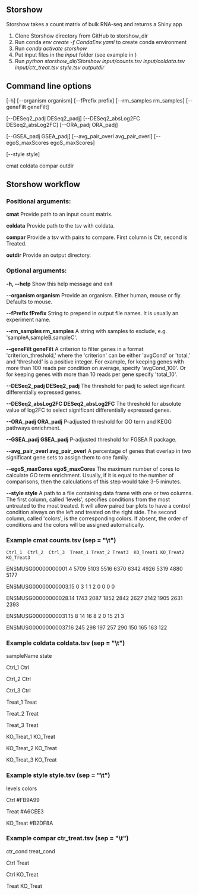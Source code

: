 ## Storshow

Storshow takes a count matrix of bulk RNA-seq and returns a Shiny app

1) Clone Storshow directory from GitHub to storshow_dir
2) Run conda *env create -f CondaEnv.yaml* to create conda environment
3) Run *conda activate storshow*
4) Put input files in the *input* folder (see example in )
5) Run
*python storshow_dir/Storshow input/counts.tsv input/coldata.tsv input/ctr_treat.tsv style.tsv outputdir*

## Command line options

[-h] [--organism organism] [--fPrefix prefix] [--rm_samples rm_samples] [--geneFilt geneFilt]

[--DESeq2_padj DESeq2_padj] [--DESeq2_absLog2FC DESeq2_absLog2FC] [--ORA_padj ORA_padj]

[--GSEA_padj GSEA_padj] [--avg_pair_overl avg_pair_overl] [--egoS_maxScores egoS_maxScores]

[--style style]

cmat coldata compar outdir

## Storshow workflow

### Positional arguments:

**cmat**    Provide path to an input count matrix.

**coldata** Provide path to the tsv with coldata.

**compar**  Provide a tsv with pairs to compare. First column is Ctr, second is Treated.

**outdir**  Provide an output directory.

### Optional arguments:

**-h, --help**                Show this help message and exit

**--organism organism**       Provide an organism. Either human, mouse or fly. Defaults to mouse.

**--fPrefix fPrefix**         String to prepend in output file names. It is usually an experiment name.

**--rm_samples rm_samples**   A string with samples to exclude, e.g. 'sampleA,sampleB,sampleC'.
 
**--geneFilt geneFilt**       A criterion to filter genes in a format 
                       'criterion_threshold,' where the 'criterion' can be
                        either 'avgCond' or 'total,' and 'threshold' is a
                        positive integer. For example, for keeping genes with
                        more than 100 reads per condition on average, specify
                        'avgCond_100'. Or for keeping genes with more than 10
                        reads per gene specify 'total_10'.

**--DESeq2_padj DESeq2_padj** The threshold for padj to select significant differentially expressed genes.

**--DESeq2_absLog2FC DESeq2_absLog2FC**
                        The threshold for absolute value of log2FC to select
                        significant differentially expressed genes.
                        
**--ORA_padj ORA_padj**   P-adjusted threshold for GO term and KEGG pathways
                        enrichment.
                        
**--GSEA_padj GSEA_padj** P-adjusted threshold for FGSEA R package.

**--avg_pair_overl avg_pair_overl**
                        A percentage of genes that overlap in two significant
                        gene sets to assign them to one family.
                        
**--egoS_maxCores egoS_maxCores**
                        The maximum number of cores to calculate GO term
                        enrichment. Usually, if it is equal to the number of
                        comparisons, then the calculations of this step would
                        take 3-5 minutes.
                        
**--style style**         A path to a file containing data frame with one or two
                        columns. The first column, called 'levels', specifies
                        conditions from the most untreated to the most
                        treated. It will allow paired bar plots to have a
                        control condition always on the left and treated on
                        the right side. The second column, called 'colors', is
                        the corresponding colors. If absent, the order of
                        conditions and the colors will be assigned
                        automatically.
                        
### Example cmat counts.tsv (sep = "\t")

	Ctrl_1	Ctrl_2	Ctrl_3	Treat_1	Treat_2	Treat3	KO_Treat1 KO_Treat2 KO_Treat3
 
ENSMUSG00000000001.4	5709	5103	5516	6370	6342	4926	5319	4880	5177

ENSMUSG00000000003.15	0	3	1	1	2	0	0	0	0

ENSMUSG00000000028.14	1743	2087	1852	2842	2627	2142	1905	2631	2393

ENSMUSG00000000031.15	8	14	16	8	2	0	15	21	3

ENSMUSG00000000037.16	245	298	197	257	290	150	165	163	122

### Example coldata coldata.tsv (sep = "\t")

sampleName	state

Ctrl_1	Ctrl

Ctrl_2	Ctrl

Ctrl_3	Ctrl	

Treat_1	Treat

Treat_2	Treat

Treat_3	Treat

KO_Treat_1	KO_Treat

KO_Treat_2	KO_Treat

KO_Treat_3	KO_Treat

### Example style style.tsv (sep = "\t")

levels	colors

Ctrl	#FB9A99

Treat	#A6CEE3

KO_Treat	#B2DF8A

### Example compar ctr_treat.tsv (sep = "\t")

ctr_cond	treat_cond

Ctrl	Treat

Ctrl KO_Treat

Treat KO_Treat

                        




